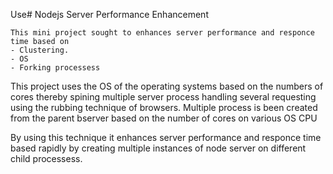Use# Nodejs Server Performance Enhancement

    This mini project sought to enhances server performance and responce time based on 
    - Clustering.
    - OS
    - Forking processess

This project uses the OS of the operating systems based on the numbers of cores thereby spining multiple server process 
handling several requesting using the rubbing technique of browsers.
    Multiple process is been created from the parent bserver based on the number of cores on various OS CPU

By using this technique it enhances server performance and responce time based rapidly by creating multiple instances of node server on different child processess. 
